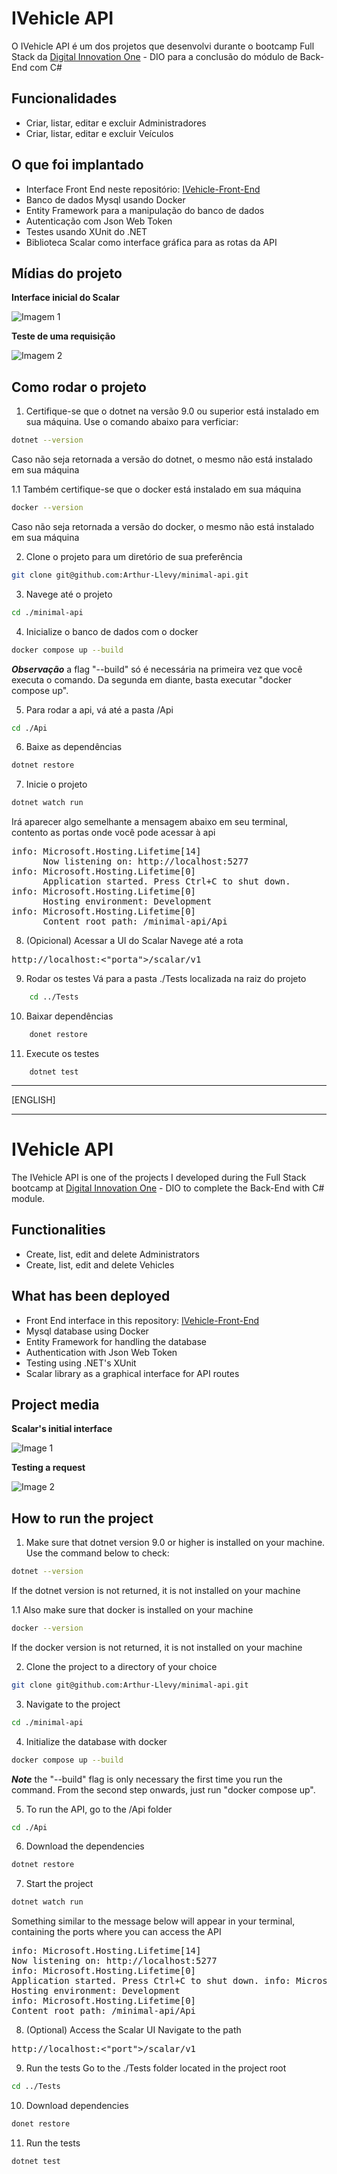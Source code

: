 # IVehicle API

O IVehicle API é um dos projetos que desenvolvi durante o bootcamp Full Stack da [Digital Innovation One](https://www.dio.me/en) - DIO para a conclusão do módulo de Back-End com C#

## Funcionalidades
- Criar, listar, editar e excluir Administradores
- Criar, listar, editar e excluir Veículos

## O que foi implantado
- Interface Front End neste repositório: [IVehicle-Front-End](https://github.com/Arthur-Llevy/IVehicle-frontend)
- Banco de dados Mysql usando Docker
- Entity Framework para a manipulação do banco de dados
- Autenticação com Json Web Token
- Testes usando XUnit do .NET
- Biblioteca Scalar como interface gráfica para as rotas da API

## Mídias do projeto
**Interface inicial do Scalar**

![Imagem 1](./assets/images/screenshot_1.png)

**Teste de uma requisição**

![Imagem 2](./assets/images/screenshot_2.png)

## Como rodar o projeto
1. Certifique-se que o dotnet na versão 9.0 ou superior está instalado em sua máquina. Use o comando abaixo para verficiar:

```bash
dotnet --version
```
Caso não seja retornada a versão do dotnet, o mesmo não está instalado em sua máquina

1.1 Também certifique-se que o docker está instalado em sua máquina
```bash
docker --version
```
Caso não seja retornada a versão do docker, o mesmo não está instalado em sua máquina


2. Clone o projeto para um diretório de sua preferência
```bash
git clone git@github.com:Arthur-Llevy/minimal-api.git
```

3. Navege até o projeto
```bash
cd ./minimal-api
```

4. Inicialize o banco de dados com o docker
```bash
docker compose up --build
```

***Observação*** a flag "--build" só é necessária na primeira vez que você executa o comando. Da segunda em diante, basta executar "docker compose up".

5. Para rodar a api, vá até a pasta /Api
```bash
cd ./Api
```

6. Baixe as dependências
```bash
dotnet restore
```

7. Inicie o projeto
```bash
dotnet watch run
```


Irá aparecer algo semelhante a mensagem abaixo em seu terminal, contento as portas onde você pode acessar à api
<pre>
info: Microsoft.Hosting.Lifetime[14]
      Now listening on: http://localhost:5277
info: Microsoft.Hosting.Lifetime[0]
      Application started. Press Ctrl+C to shut down.
info: Microsoft.Hosting.Lifetime[0]
      Hosting environment: Development
info: Microsoft.Hosting.Lifetime[0]
      Content root path: /minimal-api/Api   
</pre>

8. (Opicional) Acessar a UI do Scalar
Navege até a rota 
<pre>
http://localhost:<"porta">/scalar/v1
</pre>

9. Rodar os testes
Vá para a pasta ./Tests localizada na raiz do projeto
```bash
    cd ../Tests
```

10. Baixar dependências
```bash
    donet restore
```

11. Execute os testes
```
    dotnet test
```


---

[ENGLISH]

---

# IVehicle API

The IVehicle API is one of the projects I developed during the Full Stack bootcamp at [Digital Innovation One](https://www.dio.me/en) - DIO to complete the Back-End with C# module.

## Functionalities
- Create, list, edit and delete Administrators
- Create, list, edit and delete Vehicles

## What has been deployed
- Front End interface in this repository: [IVehicle-Front-End](https://github.com/Arthur-Llevy/IVehicle-frontend)
- Mysql database using Docker
- Entity Framework for handling the database
- Authentication with Json Web Token
- Testing using .NET's XUnit
- Scalar library as a graphical interface for API routes

## Project media
**Scalar's initial interface**

![Image 1](./assets/images/screenshot_1.png)

**Testing a request**

![Image 2](./assets/images/screenshot_2.png)

## How to run the project
1. Make sure that dotnet version 9.0 or higher is installed on your machine. Use the command below to check:

```bash
dotnet --version
```
If the dotnet version is not returned, it is not installed on your machine

1.1 Also make sure that docker is installed on your machine
```bash
docker --version
```
If the docker version is not returned, it is not installed on your machine

2. Clone the project to a directory of your choice
```bash
git clone git@github.com:Arthur-Llevy/minimal-api.git
```

3. Navigate to the project
```bash
cd ./minimal-api
```

4. Initialize the database with docker
```bash
docker compose up --build
```

***Note*** the "--build" flag is only necessary the first time you run the command. From the second step onwards, just run "docker compose up".

5. To run the API, go to the /Api folder
```bash
cd ./Api
```

6. Download the dependencies
```bash
dotnet restore
```

7. Start the project
```bash
dotnet watch run
```

Something similar to the message below will appear in your terminal, containing the ports where you can access the API
<pre>
info: Microsoft.Hosting.Lifetime[14]
Now listening on: http://localhost:5277
info: Microsoft.Hosting.Lifetime[0]
Application started. Press Ctrl+C to shut down. info: Microsoft.Hosting.Lifetime[0]
Hosting environment: Development
info: Microsoft.Hosting.Lifetime[0]
Content root path: /minimal-api/Api
</pre>

8. (Optional) Access the Scalar UI
Navigate to the path
<pre>
http://localhost:<"port">/scalar/v1
</pre>

9. Run the tests
Go to the ./Tests folder located in the project root
```bash
cd ../Tests
```

10. Download dependencies
```bash
donet restore
```

11. Run the tests
```
dotnet test
```

